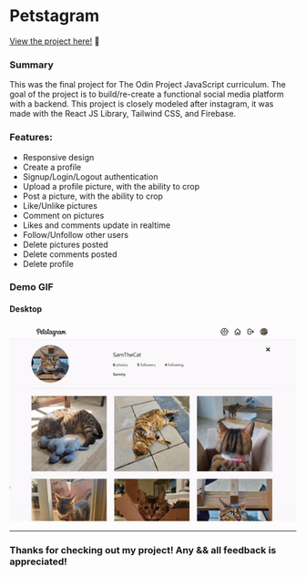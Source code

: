 # Petstagram 

<p><a href="https://kfig21.github.io/instagram_clone/" target="_blank" rel="noopener noreferrer">View the project here!</a> 👀</p>

<h3>Summary</h3>
<p>This was the final project for The Odin Project JavaScript curriculum. The goal of the project is to build/re-create a functional social media platform with a backend. This project is closely modeled after instagram, it was made with the React JS Library, Tailwind CSS, and Firebase.</p>

 <h3>Features:</h3>
 <ul>
  <li>Responsive design</li>
  <li>Create a profile</li>
  <li>Signup/Login/Logout authentication</li>
  <li>Upload a profile picture, with the ability to crop</li>
  <li>Post a picture, with the ability to crop</li>
  <li>Like/Unlike pictures</li>
  <li>Comment on pictures</li>
  <li>Likes and comments update in realtime</li>
  <li>Follow/Unfollow other users</li>
  <li>Delete pictures posted</li>
  <li>Delete comments posted</li>
  <li>Delete profile</li>
 </ul>
 
<h3>Demo GIF</h3>

<h4>Desktop</h4>

![](demo.gif)



-----------------------------

<h3>Thanks for checking out my project! Any && all feedback is appreciated!</h3>
